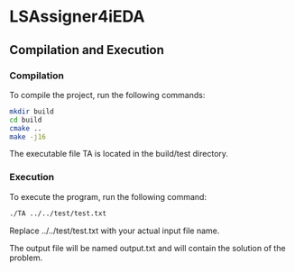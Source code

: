 # LSAssigner4iEDA
## Compilation and Execution

### Compilation

To compile the project, run the following commands:

```bash
mkdir build
cd build
cmake ..
make -j16
```
The executable file TA is located in the build/test directory.
### Execution

To execute the program, run the following command:

```bash
./TA ../../test/test.txt

```
Replace ../../test/test.txt with your actual input file name.

The output file will be named output.txt and will contain the solution of the problem.
